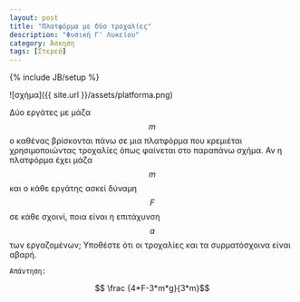```yaml
---
layout: post
title: "Πλατφόρμα με δύο τροχαλίες"
description: "Φυσική Γ' Λυκείου"
category: Άσκηση
tags: [Στερεό]
---
```

{% include JB/setup %}

![σχήμα]({{ site.url }}/assets/platforma.png) 


Δύο εργάτες με μάζα $$m$$ ο καθένας βρίσκονται πάνω σε μια πλατφόρμα που κρεμιέται χρησιμοποιώντας τροχαλίες όπως φαίνεται στο παραπάνω σχήμα. Αν η πλατφόρμα έχει μάζα $$m$$ και ο κάθε εργάτης ασκεί δύναμη $$F$$ σε κάθε σχοινί, ποια είναι η επιτάχυνση $$a$$ των εργαζομένων; Υποθέστε ότι οι τροχαλίες και τα συρματόσχοινα είναι αβαρή.


`Απάντηση:`

$$ \frac {4*F-3*m*g}{3*m}$$